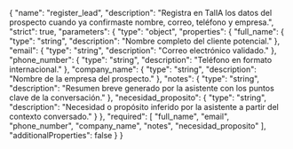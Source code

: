 {
  "name": "register_lead",
  "description": "Registra en TalIA los datos del prospecto cuando ya confirmaste nombre, correo, teléfono y empresa.",
  "strict": true,
  "parameters": {
    "type": "object",
    "properties": {
      "full_name": {
        "type": "string",
        "description": "Nombre completo del cliente potencial."
      },
      "email": {
        "type": "string",
        "description": "Correo electrónico validado."
      },
      "phone_number": {
        "type": "string",
        "description": "Teléfono en formato internacional."
      },
      "company_name": {
        "type": "string",
        "description": "Nombre de la empresa del prospecto."
      },
      "notes": {
        "type": "string",
        "description": "Resumen breve generado por la asistente con los puntos clave de la conversación."
      },
      "necesidad_proposito": {
        "type": "string",
        "description": "Necesidad o propósito inferido por la asistente a partir del contexto conversado."
      }
    },
    "required": [
      "full_name",
      "email",
      "phone_number",
      "company_name",
      "notes",
      "necesidad_proposito"
    ],
    "additionalProperties": false
  }
}
